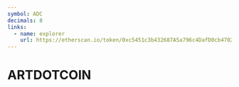 ```yaml
---
symbol: ADC
decimals: 8
links:
  - name: explorer
    url: https://etherscan.io/token/0xc5451c3b432687A5a796c4DafD0cb4702874F92D
---
```


# ARTDOTCOIN
